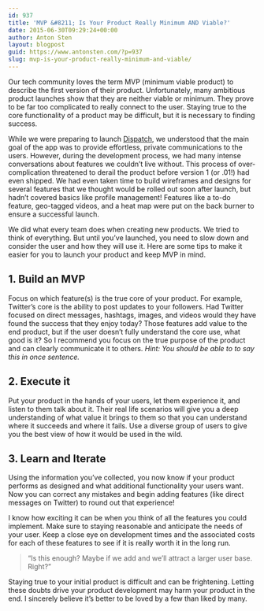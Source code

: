```yaml
---
id: 937
title: 'MVP &#8211; Is Your Product Really Minimum AND Viable?'
date: 2015-06-30T09:29:24+00:00
author: Anton Sten
layout: blogpost
guid: https://www.antonsten.com/?p=937
slug: mvp-is-your-product-really-minimum-and-viable/
---
```

Our tech community loves the term MVP (minimum viable product) to describe the first version of their product. Unfortunately, many ambitious product launches show that they are neither viable or minimum. They prove to be far too complicated to really connect to the user. Staying true to the core functionality of a product may be difficult, but it is necessary to finding success.

While we were preparing to launch [Dispatch](https://www.antonsten.com/dispatch-tv/), we understood that the main goal of the app was to provide effortless, private communications to the users. However, during the development process, we had many intense conversations about features we couldn’t live without. This process of over-complication threatened to derail the product before version 1 (or .01!) had even shipped. We had even taken time to build wireframes and designs for several features that we thought would be rolled out soon after launch, but hadn’t covered basics like profile management! Features like a to-do feature, geo-tagged videos, and a heat map were put on the back burner to ensure a successful launch.

We did what every team does when creating new products. We tried to think of everything. But until you’ve launched, you need to slow down and consider the user and how they will use it. Here are some tips to make it easier for you to launch your product and keep MVP in mind.

## 1. Build an MVP

Focus on which feature(s) is the true core of your product. For example, Twitter’s core is the ability to post updates to your followers. Had Twitter focused on direct messages, hashtags, images, and videos would they have found the success that they enjoy today? Those features add value to the end product, but if the user doesn’t fully understand the core use, what good is it? So I recommend you focus on the true purpose of the product and can clearly communicate it to others. _Hint: You should be able to to say this in once sentence._

## 2. Execute it

Put your product in the hands of your users, let them experience it, and listen to them talk about it. Their real life scenarios will give you a deep understanding of what value it brings to them so that you can understand where it succeeds and where it fails. Use a diverse group of users to give you the best view of how it would be used in the wild.

## 3. Learn and Iterate

Using the information you’ve collected, you now know if your product performs as designed and what additional functionality your users want. Now you can correct any mistakes and begin adding features (like direct messages on Twitter) to round out that experience!

I know how exciting it can be when you think of all the features you could implement. Make sure to staying reasonable and anticipate the needs of your user. Keep a close eye on development times and the associated costs for each of these features to see if it is really worth it in the long run.

> “Is this enough? Maybe if we add <feature> and <feature> we’ll attract a larger user base. Right?”

Staying true to your initial product is difficult and can be frightening. Letting these doubts drive your product development may harm your product in the end. I sincerely believe it’s better to be loved by a few than liked by many.
